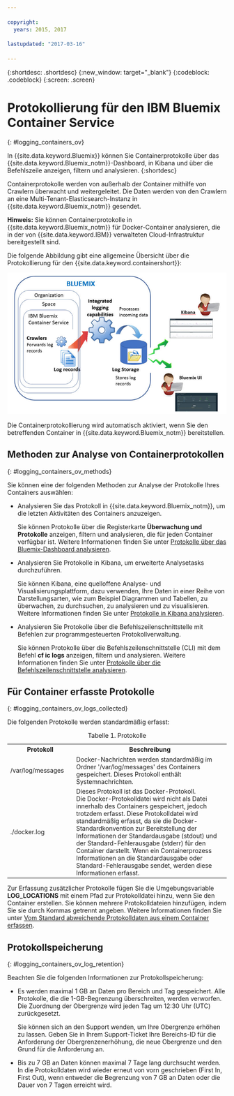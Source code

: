 ```yaml
---

copyright:
  years: 2015, 2017

lastupdated: "2017-03-16"

---
```



{:shortdesc: .shortdesc}
{:new_window: target="_blank"}
{:codeblock: .codeblock}
{:screen: .screen}


# Protokollierung für den IBM Bluemix Container Service
{: #logging_containers_ov}

In {{site.data.keyword.Bluemix}} können Sie Containerprotokolle über das {{site.data.keyword.Bluemix_notm}}-Dashboard, in Kibana und über die Befehlszeile anzeigen, filtern und analysieren.
{:shortdesc}

Containerprotokolle werden von außerhalb der Container mithilfe von Crawlern überwacht und weitergeleitet. Die Daten werden von den Crawlern an eine Multi-Tenant-Elasticsearch-Instanz in {{site.data.keyword.Bluemix_notm}} gesendet.

**Hinweis:** Sie können Containerprotokolle in {{site.data.keyword.Bluemix_notm}} für Docker-Container analysieren, die in der von {{site.data.keyword.IBM}} verwalteten Cloud-Infrastruktur bereitgestellt sind. 

Die folgende Abbildung gibt eine allgemeine Übersicht über die Protokollierung für den {{site.data.keyword.containershort}}:

![Allgemeine Übersicht über die Komponenten für Container](images/logging_containers_ov.jpg "Allgemeine Übersicht über die Komponenten für Container")

Die Containerprotokollierung wird automatisch aktiviert, wenn Sie den betreffenden Container in {{site.data.keyword.Bluemix_notm}} bereitstellen.


## Methoden zur Analyse von Containerprotokollen
{: #logging_containers_ov_methods}
 
Sie können eine der folgenden Methoden zur Analyse der Protokolle Ihres Containers auswählen:

* Analysieren Sie das Protokoll in {{site.data.keyword.Bluemix_notm}}, um die letzten Aktivitäten des Containers anzuzeigen.
    
    Sie können Protokolle über die Registerkarte **Überwachung und Protokolle** anzeigen, filtern und analysieren, die für jeden Container verfügbar ist. Weitere Informationen finden Sie unter [Protokolle über das Bluemix-Dashboard analysieren](../logging_view_dashboard.html#analyzing_logs_bmx_ui).
    
* Analysieren Sie Protokolle in Kibana, um erweiterte Analysetasks durchzuführen.
    
    Sie können Kibana, eine quelloffene Analyse- und Visualisierungsplattform, dazu verwenden, Ihre Daten in einer Reihe von Darstellungsarten, wie zum Beispiel Diagrammen und Tabellen, zu überwachen, zu durchsuchen, zu analysieren und zu visualisieren. Weitere Informationen finden Sie unter [Protokolle in Kibana analysieren](../kibana4/logging_analyzing_logs_Kibana.html#analyzing_logs_Kibana).

* Analysieren Sie Protokolle über die Befehlszeilenschnittstelle mit Befehlen zur programmgesteuerten Protokollverwaltung.
    
    Sie können Protokolle über die Befehlszeilenschnittstelle (CLI) mit dem Befehl **cf ic logs** anzeigen, filtern und analysieren. Weitere Informationen finden Sie unter [Protokolle über die Befehlszeilenschnittstelle analysieren](../logging_view_cli.html#analyzing_logs_cli).

## Für Container erfasste Protokolle
{: #logging_containers_ov_logs_collected}

Die folgenden Protokolle werden standardmäßig erfasst:

<table>
  <caption>Tabelle 1. Protokolle</caption>
  <tbody>
    <tr>
      <th align="center">Protokoll</th>
      <th align="center">Beschreibung</th>
    </tr>
    <tr>
      <td align="left" width="30%">/var/log/messages</td>
      <td align="left" width="70%"> Docker-Nachrichten werden standardmäßig im Ordner '/var/log/messages' des Containers gespeichert. Dieses Protokoll enthält Systemnachrichten.
      </td>
    </tr>
    <tr>
      <td align="left">./docker.log</td>
      <td align="left">Dieses Protokoll ist das Docker-Protokoll. <br> Die Docker-Protokolldatei wird nicht als Datei innerhalb des Containers gespeichert, jedoch trotzdem erfasst. Diese Protokolldatei wird standardmäßig erfasst, da sie die Docker-Standardkonvention zur Bereitstellung der Informationen der Standardausgabe (stdout) und der Standard-Fehlerausgabe (stderr) für den Container darstellt. Wenn ein Containerprozess Informationen an die Standardausgabe oder Standard-Fehlerausgabe sendet, werden diese Informationen erfasst. 
      </td>
     </tr>
  </tbody>
</table>

Zur Erfassung zusätzlicher Protokolle fügen Sie die Umgebungsvariable **LOG_LOCATIONS** mit einem Pfad zur Protokolldatei hinzu, wenn Sie den Container erstellen. Sie können mehrere Protokolldateien hinzufügen, indem Sie sie durch Kommas getrennt angeben. Weitere Informationen finden Sie unter [Vom Standard abweichende Protokolldaten aus einem Container erfassen](logging_containers_other_logs.html#logging_containers_collect_data).



## Protokollspeicherung
{: #logging_containers_ov_log_retention}

Beachten Sie die folgenden Informationen zur Protokollspeicherung:

* Es werden maximal 1 GB an Daten pro Bereich und Tag gespeichert. Alle Protokolle, die die 1-GB-Begrenzung überschreiten, werden verworfen. Die Zuordnung der Obergrenze wird jeden Tag um 12:30 Uhr (UTC) zurückgesetzt. 

    Sie können sich an den Support wenden, um Ihre Obergrenze erhöhen zu lassen. Geben Sie in Ihrem Support-Ticket Ihre Bereichs-ID für die Anforderung der Obergrenzenerhöhung, die neue Obergrenze und den Grund für die Anforderung an.

* Bis zu 7 GB an Daten können maximal 7 Tage lang durchsucht werden. In die Protokolldaten wird wieder erneut von vorn geschrieben (First In, First Out), wenn entweder die Begrenzung von 7 GB an Daten oder die Dauer von 7 Tagen erreicht wird.

